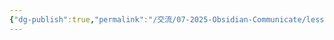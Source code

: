 ```yaml
---
{"dg-publish":true,"permalink":"/交流/07-2025-Obsidian-Communicate/lesson-02-材料/hw-obsidian-lesson-2/","title":"第二堂課作業-01","tags":["🪨自籌Obsidian工作坊","🎯學習歷程檔案"],"noteIcon":"3","updated":"2025-06-17T23:19:16.661+08:00"}
---
```


